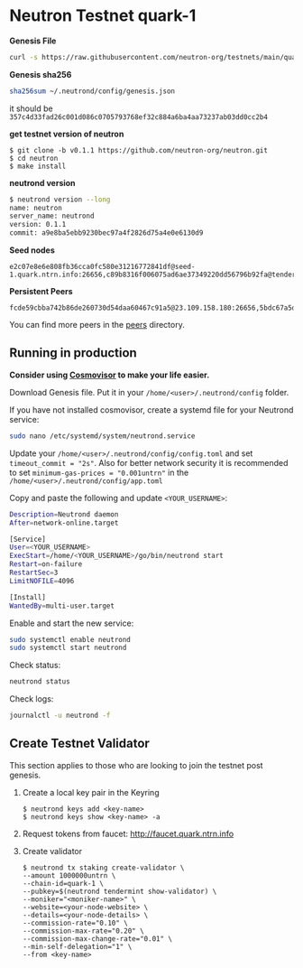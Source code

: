 # Neutron Testnet quark-1

**Genesis File**


```bash
curl -s https://raw.githubusercontent.com/neutron-org/testnets/main/quark/genesis.json > ~/.neutrond/config/genesis.json
```

**Genesis sha256**

```bash
sha256sum ~/.neutrond/config/genesis.json
```

it should be `357c4d33fad26c001d086c0705793768ef32c884a6ba4aa73237ab03dd0cc2b4`

**get testnet version of neutron**

```
$ git clone -b v0.1.1 https://github.com/neutron-org/neutron.git
$ cd neutron
$ make install
```

**neutrond version**

```bash
$ neutrond version --long
name: neutron
server_name: neutrond
version: 0.1.1
commit: a9e8ba5ebb9230bec97a4f2826d75a4e0e6130d9

```

**Seed nodes**

```
e2c07e8e6e808fb36cca0fc580e31216772841df@seed-1.quark.ntrn.info:26656,c89b8316f006075ad6ae37349220dd56796b92fa@tenderseed.ccvalidators.com:29001
```

**Persistent Peers**

```
fcde59cbba742b86de260730d54daa60467c91a5@23.109.158.180:26656,5bdc67a5d5219aeda3c743e04fdcd72dcb150ba3@65.109.31.114:2480,3e9656706c94ae8b11596e53656c80cf092abe5d@65.21.250.197:46656,9cb73281f6774e42176905e548c134fc45bbe579@162.55.134.54:26656,27b07238cf2ea76acabd5d84d396d447d72aa01b@65.109.54.15:51656,f10c2cb08f82225a7ef2367709e8ac427d61d1b5@57.128.144.247:26656,20b4f9207cdc9d0310399f848f057621f7251846@222.106.187.13:40006,5019864f233cee00f3a6974d9ccaac65caa83807@162.19.31.150:55256,2144ce0e9e08b2a30c132fbde52101b753df788d@194.163.168.99:26656,b37326e3acd60d4e0ea2e3223d00633605fb4f79@nebula.p2p.org:26656
```

You can find more peers in the [peers](./peers/) directory.


## Running in production

**Consider using [Cosmovisor](https://docs.cosmos.network/main/tooling/cosmovisor) to make your life easier.**

Download Genesis file. Put it in your `/home/<user>/.neutrond/config` folder.

If you have not installed cosmovisor, create a systemd file for your Neutrond service:

```sh
sudo nano /etc/systemd/system/neutrond.service
```

Update your `/home/<user>/.neutrond/config/config.toml` and set `timeout_commit = "2s"`. Also for better network security it is recommended to set `minimum-gas-prices = "0.001untrn"` in the `/home/<user>/.neutrond/config/app.toml`

Copy and paste the following and update `<YOUR_USERNAME>`:

```sh
Description=Neutrond daemon
After=network-online.target

[Service]
User=<YOUR_USERNAME>
ExecStart=/home/<YOUR_USERNAME>/go/bin/neutrond start
Restart=on-failure
RestartSec=3
LimitNOFILE=4096

[Install]
WantedBy=multi-user.target
```

Enable and start the new service:

```sh
sudo systemctl enable neutrond
sudo systemctl start neutrond
```

Check status:

```sh
neutrond status
```

Check logs:

```sh
journalctl -u neutrond -f
```


## Create Testnet Validator
This section applies to those who are looking to join the testnet post genesis.

1. Create a local key pair in the Keyring

   ```shell
   $ neutrond keys add <key-name>
   $ neutrond keys show <key-name> -a
   ```

2. Request tokens from faucet: http://faucet.quark.ntrn.info

3. Create validator

   ```shell
   $ neutrond tx staking create-validator \
   --amount 1000000untrn \
   --chain-id=quark-1 \
   --pubkey=$(neutrond tendermint show-validator) \
   --moniker="<moniker-name>" \
   --website=<your-node-website> \
   --details=<your-node-details> \
   --commission-rate="0.10" \
   --commission-max-rate="0.20" \
   --commission-max-change-rate="0.01" \
   --min-self-delegation="1" \
   --from <key-name> 
   ```




